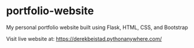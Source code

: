 # portfolio-website
My personal portfolio website built using Flask, HTML, CSS, and Bootstrap

Visit live website at: https://derekbeistad.pythonanywhere.com/
